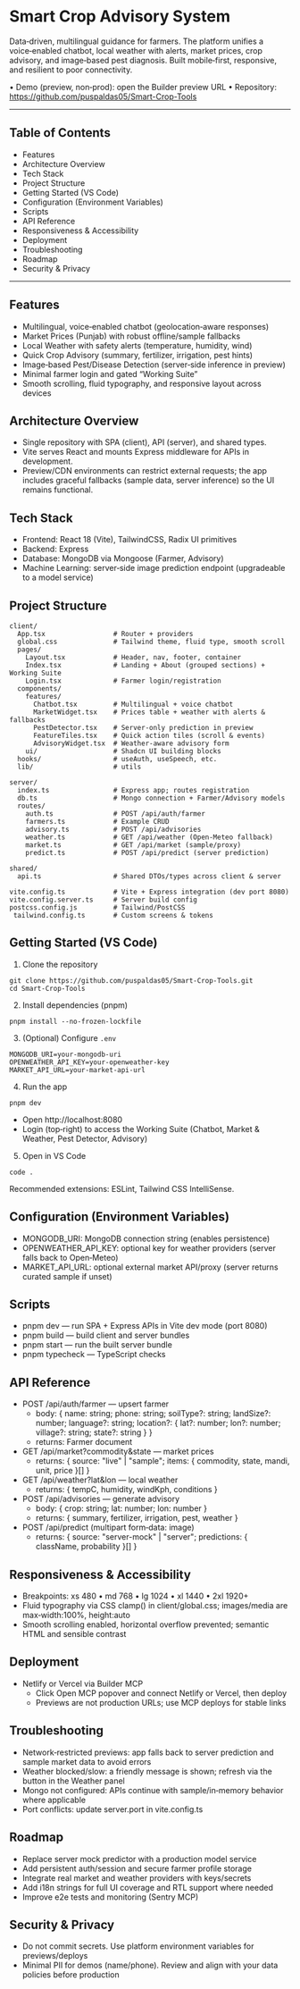 # Smart Crop Advisory System

Data‑driven, multilingual guidance for farmers. The platform unifies a voice‑enabled chatbot, local weather with alerts, market prices, crop advisory, and image‑based pest diagnosis. Built mobile‑first, responsive, and resilient to poor connectivity.

• Demo (preview, non‑prod): open the Builder preview URL
• Repository: https://github.com/puspaldas05/Smart-Crop-Tools

---

## Table of Contents
- Features
- Architecture Overview
- Tech Stack
- Project Structure
- Getting Started (VS Code)
- Configuration (Environment Variables)
- Scripts
- API Reference
- Responsiveness & Accessibility
- Deployment
- Troubleshooting
- Roadmap
- Security & Privacy

---

## Features
- Multilingual, voice‑enabled chatbot (geolocation‑aware responses)
- Market Prices (Punjab) with robust offline/sample fallbacks
- Local Weather with safety alerts (temperature, humidity, wind)
- Quick Crop Advisory (summary, fertilizer, irrigation, pest hints)
- Image‑based Pest/Disease Detection (server‑side inference in preview)
- Minimal farmer login and gated “Working Suite”
- Smooth scrolling, fluid typography, and responsive layout across devices

## Architecture Overview
- Single repository with SPA (client), API (server), and shared types.
- Vite serves React and mounts Express middleware for APIs in development.
- Preview/CDN environments can restrict external requests; the app includes graceful fallbacks (sample data, server inference) so the UI remains functional.

## Tech Stack
- Frontend: React 18 (Vite), TailwindCSS, Radix UI primitives
- Backend: Express
- Database: MongoDB via Mongoose (Farmer, Advisory)
- Machine Learning: server‑side image prediction endpoint (upgradeable to a model service)

## Project Structure
```
client/
  App.tsx                 # Router + providers
  global.css              # Tailwind theme, fluid type, smooth scroll
  pages/
    Layout.tsx            # Header, nav, footer, container
    Index.tsx             # Landing + About (grouped sections) + Working Suite
    Login.tsx             # Farmer login/registration
  components/
    features/
      Chatbot.tsx         # Multilingual + voice chatbot
      MarketWidget.tsx    # Prices table + weather with alerts & fallbacks
      PestDetector.tsx    # Server‑only prediction in preview
      FeatureTiles.tsx    # Quick action tiles (scroll & events)
      AdvisoryWidget.tsx  # Weather‑aware advisory form
    ui/                   # Shadcn UI building blocks
  hooks/                  # useAuth, useSpeech, etc.
  lib/                    # utils

server/
  index.ts                # Express app; routes registration
  db.ts                   # Mongo connection + Farmer/Advisory models
  routes/
    auth.ts               # POST /api/auth/farmer
    farmers.ts            # Example CRUD
    advisory.ts           # POST /api/advisories
    weather.ts            # GET /api/weather (Open‑Meteo fallback)
    market.ts             # GET /api/market (sample/proxy)
    predict.ts            # POST /api/predict (server prediction)

shared/
  api.ts                  # Shared DTOs/types across client & server

vite.config.ts            # Vite + Express integration (dev port 8080)
vite.config.server.ts     # Server build config
postcss.config.js         # Tailwind/PostCSS
 tailwind.config.ts       # Custom screens & tokens
```

## Getting Started (VS Code)
1. Clone the repository
```
git clone https://github.com/puspaldas05/Smart-Crop-Tools.git
cd Smart-Crop-Tools
```
2. Install dependencies (pnpm)
```
pnpm install --no-frozen-lockfile
```
3. (Optional) Configure `.env`
```
MONGODB_URI=your-mongodb-uri
OPENWEATHER_API_KEY=your-openweather-key
MARKET_API_URL=your-market-api-url
```
4. Run the app
```
pnpm dev
```
- Open http://localhost:8080
- Login (top‑right) to access the Working Suite (Chatbot, Market & Weather, Pest Detector, Advisory)
5. Open in VS Code
```
code .
```
Recommended extensions: ESLint, Tailwind CSS IntelliSense.

## Configuration (Environment Variables)
- MONGODB_URI: MongoDB connection string (enables persistence)
- OPENWEATHER_API_KEY: optional key for weather providers (server falls back to Open‑Meteo)
- MARKET_API_URL: optional external market API/proxy (server returns curated sample if unset)

## Scripts
- pnpm dev — run SPA + Express APIs in Vite dev mode (port 8080)
- pnpm build — build client and server bundles
- pnpm start — run the built server bundle
- pnpm typecheck — TypeScript checks

## API Reference
- POST /api/auth/farmer — upsert farmer
  - body: { name: string; phone: string; soilType?: string; landSize?: number; language?: string; location?: { lat?: number; lon?: number; village?: string; state?: string } }
  - returns: Farmer document
- GET /api/market?commodity&state — market prices
  - returns: { source: "live" | "sample"; items: { commodity, state, mandi, unit, price }[] }
- GET /api/weather?lat&lon — local weather
  - returns: { tempC, humidity, windKph, conditions }
- POST /api/advisories — generate advisory
  - body: { crop: string; lat: number; lon: number }
  - returns: { summary, fertilizer, irrigation, pest, weather }
- POST /api/predict (multipart form‑data: image)
  - returns: { source: "server-mock" | "server"; predictions: { className, probability }[] }

## Responsiveness & Accessibility
- Breakpoints: xs 480 • md 768 • lg 1024 • xl 1440 • 2xl 1920+
- Fluid typography via CSS clamp() in client/global.css; images/media are max‑width:100%, height:auto
- Smooth scrolling enabled, horizontal overflow prevented; semantic HTML and sensible contrast

## Deployment
- Netlify or Vercel via Builder MCP
  - Click Open MCP popover and connect Netlify or Vercel, then deploy
  - Previews are not production URLs; use MCP deploys for stable links

## Troubleshooting
- Network‑restricted previews: app falls back to server prediction and sample market data to avoid errors
- Weather blocked/slow: a friendly message is shown; refresh via the button in the Weather panel
- Mongo not configured: APIs continue with sample/in‑memory behavior where applicable
- Port conflicts: update server.port in vite.config.ts

## Roadmap
- Replace server mock predictor with a production model service
- Add persistent auth/session and secure farmer profile storage
- Integrate real market and weather providers with keys/secrets
- Add i18n strings for full UI coverage and RTL support where needed
- Improve e2e tests and monitoring (Sentry MCP)

## Security & Privacy
- Do not commit secrets. Use platform environment variables for previews/deploys
- Minimal PII for demos (name/phone). Review and align with your data policies before production
